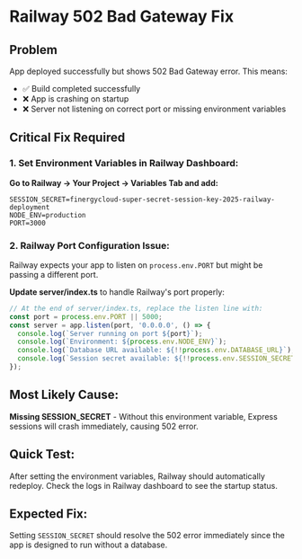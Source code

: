# Railway 502 Bad Gateway Fix

## Problem
App deployed successfully but shows 502 Bad Gateway error. This means:
- ✅ Build completed successfully
- ❌ App is crashing on startup
- ❌ Server not listening on correct port or missing environment variables

## Critical Fix Required

### 1. Set Environment Variables in Railway Dashboard:

**Go to Railway → Your Project → Variables Tab and add:**

```
SESSION_SECRET=finergycloud-super-secret-session-key-2025-railway-deployment
NODE_ENV=production
PORT=3000
```

### 2. Railway Port Configuration Issue:

Railway expects your app to listen on `process.env.PORT` but might be passing a different port. 

**Update server/index.ts** to handle Railway's port properly:

```javascript
// At the end of server/index.ts, replace the listen line with:
const port = process.env.PORT || 5000;
const server = app.listen(port, '0.0.0.0', () => {
  console.log(`Server running on port ${port}`);
  console.log(`Environment: ${process.env.NODE_ENV}`);
  console.log(`Database URL available: ${!!process.env.DATABASE_URL}`);
  console.log(`Session secret available: ${!!process.env.SESSION_SECRET}`);
});
```

## Most Likely Cause:
**Missing SESSION_SECRET** - Without this environment variable, Express sessions will crash immediately, causing 502 error.

## Quick Test:
After setting the environment variables, Railway should automatically redeploy. Check the logs in Railway dashboard to see the startup status.

## Expected Fix:
Setting `SESSION_SECRET` should resolve the 502 error immediately since the app is designed to run without a database.